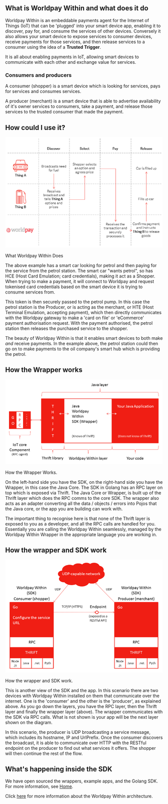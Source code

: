 ## What is Worldpay Within and what does it do

Worldpay Within is an embeddable payments agent for the Internet of Things (IoT) that can be 'plugged' into your smart device app, enabling it to discover, pay for, and consume the services of other devices. Conversely it also allows your smart device to expose services to consumer devices, receive payments for those services, and then release services to a consumer using the idea of a **Trusted Trigger**.

It is all about enabling payments in IoT, allowing smart devices to communicate with each other and exchange value for services.

### Consumers and producers
A consumer (shopper) is a smart device which is looking for services, pays for services and consumes services.

A producer (merchant) is a smart device that is able to advertise availability of it's owner services to consumers, take a payment, and release those services to the trusted consumer that made the payment.

## How could I use it?
![What Worldpay Within Does](images/the-flows/car-fuel-flow.png)
<figcaption>What Worldpay Within Does</figcaption>

The above example has a smart car looking for petrol and then paying for the service from the petrol station. The smart car "wants petrol", so has HCE (Host Card Emulation; card credentials), making it act as a Shopper. When trying to make a payment, it will connect to Worldpay and request tokenised card credentials based on the smart device it is trying to consume services from.

This token is then securely passed to the petrol pump. In this case the petrol station is the Producer, or is acting as the merchant, or HTE (Host Terminal Emulation, accepting payment), which then directly communicates with the Worldpay gateway to make a 'card on file' or 'eCommerce' payment authorisation request. With the payment authorised, the petrol station then releases the purchased service to the shopper.

The beauty of Worldpay Within is that it enables smart devices to both make *and* receive payments. In the example above, the petrol station could then go on to make payments to the oil company's smart hub which is providing the petrol.

## How the Wrapper works

![How the Wrapper Works](images/the-flows/how-the-wrapper-works.png)
<figcaption>How the Wrapper Works.</figcaption>

On the left-hand side you have the SDK, on the right-hand side you have the Wrapper, in this case the Java Core. The SDK in Golang has an RPC layer on top which is exposed via Thrift. The Java Core or Wrapper, is built up of the Thrift layer which does the RPC comms to the core SDK. The wrapper also acts as an adapter converting all the data / objects / errors into Pojos that the Java core, or the app you are building can work with.

The important thing to recognise here is that none of the Thrift layer is exposed to you as a developer, and all the RPC calls are handled for you. Essentially you are calling the Worldpay Within seamlessly, managed by the Worldpay Within Wrapper in the appropriate language you are working in.

## How the wrapper and SDK work

![How the wrapper and SDK work](images/the-flows/internal-structure-3.png)
<figcaption>How the wrapper and SDK work.</figcaption>

This is another view of the SDK and the app. In this scenario there are two devices with Worldpay Within installed on them that communicate over the internet. One is the 'consumer' and the other is the 'producer', as explained above. As you go down the layers, you have the RPC layer, then the Thrift layer and finally the wrapper layer (above). The wrapper communicates with the SDK via RPC calls. What is not shown is your app will be the next layer shown on the diagram.

In this scenario, the producer is UDP broadcasting a service message, which includes its hostname, IP and UrlPrefix. Once the consumer discovers the broadcast, it is able to communicate over HTTP with the RESTful endpoint on the producer to find out what services it offers. The shopper will then continue the rest of the flow.

## What's happening inside the SDK

We have open sourced the wrappers, example apps, and the Golang SDK. For more information, see [Home](home).

Click [here](architecture) for more information about the Worldpay Within architecture.